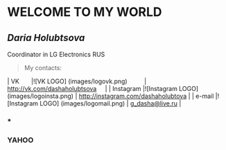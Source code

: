# WELCOME TO MY WORLD

## *Daria Holubtsova*
Coordinator in LG Electronics RUS

> My contacts:

| VK        |![VK LOGO] (images/logovk.png)           | <http://vk.com/dashaholubtsova>       |
| Instagram |![Instagram LOGO] (images/logoinsta.png) | <http://instagram.com/dashaholubtova> |
| e-mail    |![Instagram LOGO] (images/logomail.png)  | <g_dasha@live.ru>                     |

### *
### __YAHOO__ 
                              

